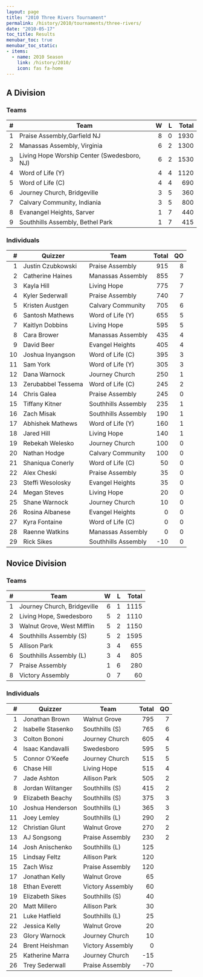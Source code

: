 ```yaml
---
layout: page
title: "2010 Three Rivers Tournament"
permalink: /history/2010/tournaments/three-rivers/
date: "2010-05-17"
toc_title: Results
menubar_toc: true
menubar_toc_static:
- items:
  - name: 2010 Season
    link: /history/2010/
    icon: fas fa-home
---
```


## A Division

### Teams

|    # | Team                                        |    W |    L | Total |
| ---: | ------------------------------------------- | ---: | ---: | ----: |
|    1 | Praise Assembly,Garfield NJ                 |    8 |    0 |  1930 |
|    2 | Manassas Assembly, Virginia                 |    6 |    2 |  1300 |
|    3 | Living Hope Worship Center (Swedesboro, NJ) |    6 |    2 |  1530 |
|    4 | Word of Life (Y)                            |    4 |    4 |  1120 |
|    5 | Word of Life (C)                            |    4 |    4 |   690 |
|    6 | Journey Church, Bridgeville                 |    3 |    5 |   360 |
|    7 | Calvary Community, Indiania                 |    3 |    5 |   800 |
|    8 | Evanangel Heights, Sarver                   |    1 |    7 |   440 |
|    9 | Southhills Assembly, Bethel Park            |    1 |    7 |   415 |

### Individuals

|    # | Quizzer            | Team                | Total |   QO |
| ---: | ------------------ | ------------------- | ----: | ---: |
|    1 | Justin Czubkowski  | Praise Assembly     |   915 |    8 |
|    2 | Catherine Haines   | Manassas Assembly   |   855 |    7 |
|    3 | Kayla Hill         | Living Hope         |   775 |    7 |
|    4 | Kyler Sederwall    | Praise Assembly     |   740 |    7 |
|    5 | Kristen Austgen    | Calvary Community   |   705 |    6 |
|    6 | Santosh Mathews    | Word of Life (Y)    |   655 |    5 |
|    7 | Kaitlyn Dobbins    | Living Hope         |   595 |    5 |
|    8 | Cara Brower        | Manassas Assembly   |   435 |    4 |
|    9 | David Beer         | Evangel Heights     |   405 |    4 |
|   10 | Joshua Inyangson   | Word of Life (C)    |   395 |    3 |
|   11 | Sam York           | Word of Life (Y)    |   305 |    3 |
|   12 | Dana Warnock       | Journey Church      |   250 |    1 |
|   13 | Zerubabbel Tessema | Word of Life (C)    |   245 |    2 |
|   14 | Chris Galea        | Praise Assembly     |   245 |    0 |
|   15 | Tiffany Kitner     | Southhills Assembly |   235 |    1 |
|   16 | Zach Misak         | Southhills Assembly |   190 |    1 |
|   17 | Abhishek Mathews   | Word of Life (Y)    |   160 |    1 |
|   18 | Jared Hill         | Living Hope         |   140 |    1 |
|   19 | Rebekah Welesko    | Journey Church      |   100 |    0 |
|   20 | Nathan Hodge       | Calvary Community   |   100 |    0 |
|   21 | Shaniqua Conerly   | Word of Life (C)    |    50 |    0 |
|   22 | Alex Cheski        | Praise Assembly     |    35 |    0 |
|   23 | Steffi Wesolosky   | Evangel Heights     |    35 |    0 |
|   24 | Megan Steves       | Living Hope         |    20 |    0 |
|   25 | Shane Warnock      | Journey Church      |    10 |    0 |
|   26 | Rosina Albanese    | Evangel Heights     |     0 |    0 |
|   27 | Kyra Fontaine      | Word of Life (C)    |     0 |    0 |
|   28 | Raenne Watkins     | Manassas Assembly   |     0 |    0 |
|   29 | Rick Sikes         | Southhills Assembly |   -10 |    0 |

## Novice Division

### Teams

|    # | Team                        |    W |    L | Total |
| ---: | --------------------------- | ---: | ---: | ----: |
|    1 | Journey Church, Bridgeville |    6 |    1 |  1115 |
|    2 | Living Hope, Swedesboro     |    5 |    2 |  1110 |
|    3 | Walnut Grove, West Mifflin  |    5 |    2 |  1150 |
|    4 | Southhills Assembly (S)     |    5 |    2 |  1595 |
|    5 | Allison Park                |    3 |    4 |   655 |
|    6 | Southhills Assembly (L)     |    3 |    4 |   805 |
|    7 | Praise Assembly             |    1 |    6 |   280 |
|    8 | Victory Assembly            |    0 |    7 |    60 |

### Individuals

|    # | Quizzer           | Team             | Total |   QO |
| ---: | ----------------- | ---------------- | ----: | ---: |
|    1 | Jonathan Brown    | Walnut Grove     |   795 |    7 |
|    2 | Isabelle Stasenko | Southhills (S)   |   765 |    6 |
|    3 | Colton Bononi     | Journey Church   |   605 |    4 |
|    4 | Isaac Kandavalli  | Swedesboro       |   595 |    5 |
|    5 | Connor O’Keefe    | Journey Church   |   515 |    5 |
|    6 | Chase Hill        | Living Hope      |   515 |    4 |
|    7 | Jade Ashton       | Allison Park     |   505 |    2 |
|    8 | Jordan Wiltanger  | Southhills (S)   |   415 |    2 |
|    9 | Elizabeth Beachy  | Southhills (S)   |   375 |    3 |
|   10 | Joshua Henderson  | Southhills (L)   |   365 |    3 |
|   11 | Joey Lemley       | Southhills (L)   |   290 |    2 |
|   12 | Christian Glunt   | Walnut Grove     |   270 |    2 |
|   13 | AJ Songsong       | Praise Assembly  |   230 |    2 |
|   14 | Josh Anischenko   | Southhills (L)   |   125 |      |
|   15 | Lindsay Feltz     | Allison Park     |   120 |      |
|   15 | Zach Wisz         | Praise Assembly  |   120 |      |
|   17 | Jonathan Kelly    | Walnut Grove     |    65 |      |
|   18 | Ethan Everett     | Victory Assembly |    60 |      |
|   19 | Elizabeth Sikes   | Southhills (S)   |    40 |      |
|   20 | Matt Millero      | Allison Park     |    30 |      |
|   21 | Luke Hatfield     | Southhills (L)   |    25 |      |
|   22 | Jessica Kelly     | Walnut Grove     |    20 |      |
|   23 | Glory Warnock     | Journey Church   |    10 |      |
|   24 | Brent Heishman    | Victory Assembly |     0 |      |
|   25 | Katherine Marra   | Journey Church   |   -15 |      |
|   26 | Trey Sederwall    | Praise Assembly  |   -70 |      |
